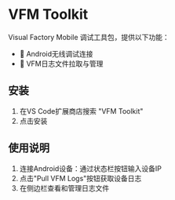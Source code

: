 # VFM Toolkit

Visual Factory Mobile 调试工具包，提供以下功能：
- 📁 Android无线调试连接
- 📂 VFM日志文件拉取与管理

## 安装
1. 在VS Code扩展商店搜索 "VFM Toolkit"
2. 点击安装

## 使用说明
1. 连接Android设备：通过状态栏按钮输入设备IP
2. 点击"Pull VFM Logs"按钮获取设备日志
3. 在侧边栏查看和管理日志文件